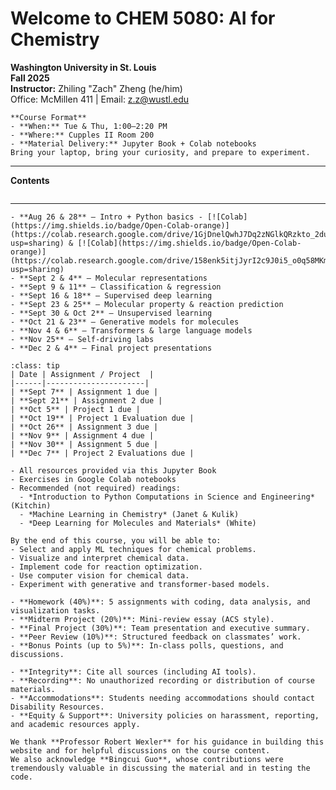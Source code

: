 # Welcome to CHEM 5080: AI for Chemistry



**Washington University in St. Louis**  
**Fall 2025**  
**Instructor:** Zhiling "Zach" Zheng (he/him)  
Office: McMillen 411 | Email: z.z@wustl.edu 


```{card}  
**Course Format**  
- **When:** Tue & Thu, 1:00–2:20 PM  
- **Where:** Cupples II Room 200  
- **Material Delivery:** Jupyter Book + Colab notebooks  
Bring your laptop, bring your curiosity, and prepare to experiment.  
```

---
**Contents**
```{tableofcontents}
```


---

```{admonition} Weekly Schedule
- **Aug 26 & 28** – Intro + Python basics - [![Colab](https://img.shields.io/badge/Open-Colab-orange)](https://colab.research.google.com/drive/1GjDnelQwhJ7Dq2zNGlkQRzkto_2du637?usp=sharing) & [![Colab](https://img.shields.io/badge/Open-Colab-orange)](https://colab.research.google.com/drive/158enk5itjJyrI2c9J0i5_o0q58MKmlFU?usp=sharing) 
- **Sept 2 & 4** – Molecular representations  
- **Sept 9 & 11** – Classification & regression  
- **Sept 16 & 18** – Supervised deep learning  
- **Sept 23 & 25** – Molecular property & reaction prediction  
- **Sept 30 & Oct 2** – Unsupervised learning 
- **Oct 21 & 23** – Generative models for molecules  
- **Nov 4 & 6** – Transformers & large language models  
- **Nov 25** – Self-driving labs  
- **Dec 2 & 4** – Final project presentations  
```

```{admonition} Assignments & Project Submissions (Canvas)  
:class: tip
| Date | Assignment / Project  |
|------|----------------------|
| **Sept 7** | Assignment 1 due |  
| **Sept 21** | Assignment 2 due | 
| **Oct 5** | Project 1 due |  
| **Oct 19** | Project 1 Evaluation due |  
| **Oct 26** | Assignment 3 due |  
| **Nov 9** | Assignment 4 due |  
| **Nov 30** | Assignment 5 due |  
| **Dec 7** | Project 2 Evaluations due |  
```



```{dropdown} Course Materials
- All resources provided via this Jupyter Book  
- Exercises in Google Colab notebooks  
- Recommended (not required) readings:  
  - *Introduction to Python Computations in Science and Engineering* (Kitchin)  
  - *Machine Learning in Chemistry* (Janet & Kulik)  
  - *Deep Learning for Molecules and Materials* (White)  
```


```{dropdown} Learning Outcomes
By the end of this course, you will be able to:
- Select and apply ML techniques for chemical problems.  
- Visualize and interpret chemical data.  
- Implement code for reaction optimization.  
- Use computer vision for chemical data.  
- Experiment with generative and transformer-based models.  
```

```{dropdown} Grading
- **Homework (40%)**: 5 assignments with coding, data analysis, and visualization tasks.  
- **Midterm Project (20%)**: Mini-review essay (ACS style).  
- **Final Project (30%)**: Team presentation and executive summary.  
- **Peer Review (10%)**: Structured feedback on classmates’ work.  
- **Bonus Points (up to 5%)**: In-class polls, questions, and discussions.  

```


```{dropdown} Academic Policies
- **Integrity**: Cite all sources (including AI tools).  
- **Recording**: No unauthorized recording or distribution of course materials.  
- **Accommodations**: Students needing accommodations should contact Disability Resources.  
- **Equity & Support**: University policies on harassment, reporting, and academic resources apply.  
```

```{dropdown} Acknowledgements
We thank **Professor Robert Wexler** for his guidance in building this website and for helpful discussions on the course content.  
We also acknowledge **Bingcui Guo**, whose contributions were tremendously valuable in discussing the material and in testing the code.  
```
